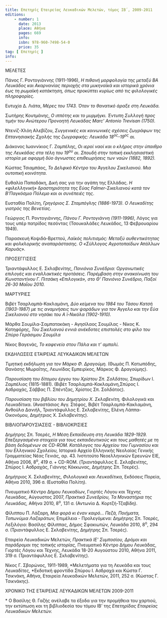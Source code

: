 ```yaml
---
title: Επετηρίς Εταιρείας Λευκαδικών Μελετών, τόμος ΙΒ΄, 2009-2011
editions:
    - number: 1
      date: 2013
      place: Αθήνα
      pages: 669
      info: 
      isbn: 978-960-7498-54-0
      price: 35
tag: [ Επετηρίς ]
info: 
---
```


ΜΕΛΕΤΕΣ

Πάνος Γ. Ροντογιάννης \(1911-1996\), *Η πιθανή μορφολογία της μεταξύ ΒΑ Λευκάδος και Ακαρνανίας περιοχής στα μυκηναϊκά και ιστορικά χρόνια έως τη ρωμαϊκή κατάκτηση, όπως προκύπτει κυρίως από τις φιλολογικές πληροφορίες.*

Ευτυχία Δ. Λιάτα, *Μέρες του 1743. Όταν το θανατικό άραξε στη Λευκάδα.*

Σωτήρης Κουτμάνης, *Ο ιππότης και το μυρμήγκι. Έντυπη Συλλογή προς τιμήν του Ανώτερου Προνοητή Λευκάδας Marc’ Antonio Trevisan \(1750\).*

Ντενίζ-Χλόη Αλεβίζου, *Συγγενικές και κοινωνικές σχέσεις ζωγράφων της Επτανησιακής Σχολής της ζωγραφικής: Λευκάδα 18<sup>ος</sup>-19<sup>ος</sup> αι.*

Διάκονος Ιωαννίκιος Γ. Ζαμπέλης, *Οι ιεροί ναοί και ο κλήρος στην ύπαιθρο της Λευκάδας στα τέλη του 19<sup>ου</sup> αι. Σπουδή στην τοπική εκκλησιαστική ιστορία με αφορμή δύο άγνωστες επιθεωρήσεις των ναών \(1882, 1892\).*

Κώστας Τσιαμπάος, *Το Δελφικό Κέντρο του Άγγελου Σικελιανού. Μια ουτοπική κοινότητα.*

Ευθαλία Παπαδάκη, Δική σας για την αγάπη της Ελλάδας. *Η «φιλελληνική» δραστηριότητα της Εύας Falmer-Σικελιανού κατά τον Β'Παγκόσμιο Πόλεμο και οι συνέπειές της*.

Ευσταθία Πολίτη, *Γρηγόριος Σ. Σταμπόγλης \(1886-1973\). Ο Λευκαδίτης γιατρός της Βενετίας.*

Γεώργιος Π. Ροντογιάννης, *Πάνου Γ. Ροντογιάννη \(1911-1996\),* Λόγος για τους υπέρ πατρίδος πεσόντας \(Τσουκαλάδες Λευκάδος, 13 Φεβρουαρίου 1949\).

Παρασκευή Κοψιδά-Βρεττού, *Λαϊκός πολιτισμός: Μεταξύ αυθεντικότητας και φολκλορικής αναπαράστασης. Ο «Σύλλογος Αγροτοπαίδων* Απόλλων *Καρυάς».*

ΠΡΟΣΕΓΓΙΣΕΙΣ

Τριαντάφυλλος Ε. Σκλαβενίτης, *Πανιόνια Συνέδρια: Οργανωτικές επιλογές και εναλλακτικές προτάσεις. Παρέμβαση στην ανακοίνωση του Κωνσταντίνου Γ. Πιτσάκη «Επιλογικά», στο Θ' Πανιόνιο Συνέδριο, Παξοί 26-30 Μαΐου 2010.*

ΜΑΡΤΥΡΙΕΣ

Βιβέτ Τσαρλαμπά-Κακλαμάνη, *Δύο κείμενα του 1984 του Τάσου Κατσή \(1903-1987\) με τις αναμνήσεις των ψαράδων για τον Άγγελο και την Εύα Σικελιανού στο νησάκι του Α ϊ-Νικόλα \(1902-1910\).*

Μάρθα Σουμίλα-Σαμπατακάκη - Αγησίλαος Σουμίλας - Νίκος Κ. Κατηφόρης, *Του Σικελιανού εννιά ανέκδοτες επιστολές στο φίλο του Σπύρο Γεράσιμου Σουμίλα*

Νίκος Βαγενάς, *Το καφενείο στου Πάλα και τ’ αμπαλί.*

ΕΚΔΗΛΩΣΕΙΣ ΕΤΑΙΡΕΙΑΣ ΛΕΥΚΑΔΙΚΩΝ ΜΕΛΕΤΩΝ

*Τιμητική εκδήλωση για τον Μάρκο Φ. Δραγούμη.* \(Θωμάς Π. Κατωπόδης, Θανάσης Μωραΐτης, Λεωνίδας Εμπειρίκος, Μάρκος Φ. Δραγούμης\).

*Παρουσίαση του δίτομου έργου του Χρίστου Σπ. Σολδάτου,* Σπυρίδων Ι. Ζαμπέλιος \(1815-1881\). \(Βιβέτ Τσαρλαμπά-Κακλαμάνη,Σπύρος Ι. Ασδραχάς, Σάββας Π. Σπέντζας, Χρίστος Σπ. Σολδάτος\).

*Παρουσίαση του βιβλίου του Δημητρίου X. Σκλαβενίτη,* Φιλολογικά και Λευκαδίτικα. \(Αναστάσιος Αγγ. Στέφος, Βιβέτ Τσαρλαμπά-Κακλαμάνη, Ανθούλα Δανιήλ, Τριαντάφυλλος Ε. Σκλαβενίτης, Ελένη Λάππα-Οικονόμου, Δημήτριος Χ. Σκλαβενίτης\).

ΒΙΒΛΙΟΠΑΡΟΥΣΙΑΣΕΙΣ - ΒΙΒΛΙΟΚΡΙΣΙΕΣ

Δημήτρης Σπ. Τσερές, *Η Μέση Εκπαίδευση στη Λευκάδα 1829-1929. Επεξεργασμένα στοιχεία για τους εκπαιδευτικούς και τους μαθητές με τη βάση δεδομένων σε CD-ROM. Κατάλογος του Αρχείου του Γυμνασίου και του Ελληνικού Σχολείου,* Ιστορικό Αρχείο Ελληνικής Νεολαίας Γενικής Γραμματείας Νέας Γενιάς, αρ. 43. Ινστιτούτο Νεοελληνικών Ερευνών ΕΙΕ, Αθήνα 2006, 8<sup>ο</sup>, 419 σ. \+ CD-ROM. \(Τριαντάφυλλος Ε. Σκλαβενίτης, Σπύρος Ι. Ασδραχάς, Γιάννης Κόκκωνας, Δημήτρης Σπ. Τσερές\).

Δημήτριος Χ. Σκλαβενίτης, *Φιλολογικά και Λευκαδίτικα,* Εκδόσεις Πορεία, Αθήνα 2010, 396 σ. \(Ευσταθία Πολίτη\).

Πνευματικό Κέντρο Δήμου Λευκαδίων, Γιορτές Λόγου και Τέχνης Λευκάδας, Αύγουστος 2007, *Πρακτικά Συνεδρίου, Τα Μοναστήρια της Λευκάδας,* Αθήνα 2010, 8<sup>ο</sup>, 131 σ. \(Αντωνία Δ. Κορτζή-Τζαβίδη\).

Φίλιππου Π. Λάζαρη, *Μια φορά κι έναν καιρό... Πεζά, Ποιήματα, Τοπωνύμια Λαζαράτων,* Επιμέλεια - Προλεγόμενα: Δημήτρης Σπ. Τσερές, Λεξιλόγιο: Βασίλης Φίλιππας, Δήμος Σφακιωτών, Λευκάδα 2010, 8<sup>ο</sup>, 294 σ. \(Τριαντάφυλλος Ε. Σκλαβενίτης, Δημήτρης Σπ. Τσερές\).

Εταιρεία Λευκαδικών Μελετών, *Πρακτικά ΙΕ' Συμποσίου, Δρόμοι και παράδρομοι της τοπικής ιστορίας,* Πνευματικό Κέντρο Δήμου Λευκάδας, Γιορτές Λόγου και Τέχνης, Λευκάδα 18-20 Αυγούστου 2010, Αθήνα 2011, 319 σ. \(Τριαντάφυλλος Ε. Σκλαβενίτης\).

Νίκος Γ. Σβορώνος, 1911-1989, *Μελετήματα για τη Λευκάδα και τους Λευκαδίτες, *Εκδοτική φροντίδα Σπύρου Ι. Ασδραχά και Κώστα Γ. Τσικνάκη, Αθήνα, Εταιρεία Λευκαδικών Μελετών, 2011, 252 σ. \(Κώστας Γ. Τσικνάκης\).

ΧΡΟΝΙΚΟ ΤΗΣ ΕΤΑΙΡΕΙΑΣ ΛΕΥΚΑΔΙΚΩΝ ΜΕΛΕΤΩΝ 2009-2011


\* Ο Βασίλης Θ. Γαζής ανέλαβε τα έξοδα για την προμήθεια του χαρτιού, την εκτύπωση και τη βιβλιοδεσία του τόμου ΙΒ' της *Επετηρίδας Εταιρείας Λευκαδικών Μελετών.*